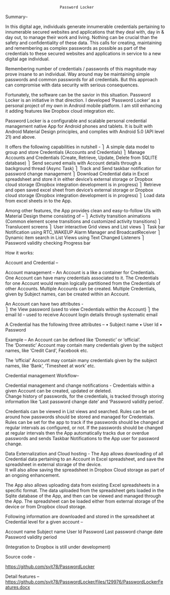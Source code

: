 							Password Locker

Summary– 

In this digital age, individuals generate innumerable credentials pertaining to innumerable secured websites and applications that they deal with, day in & day out, to manage their work and living.  Nothing can be crucial than the safety and confidentiality of these data.  This calls for creating, maintaining and remembering as complex passwords as possible as part of the credentials to these secured websites and applications in service to a new digital age individual.   

Remembering number of credentials / passwords of this magnitude may prove insane to an individual.  Way around may be maintaining simple passwords and common passwords for all credentials.  But this approach can compromise with data security with serious consequences.  

Fortunately, the software can be the savior in this situation.  Password Locker is an initiative in that direction. I developed ‘Password Locker’ as a personal project of my own in Android mobile platform.  I am still enhancing it adding features like Dropbox cloud integration etc.

Password Locker is a configurable and scalable personal credential management native App for Android phones and tablets. It is built with Android Material Design principles, and complies with Android 5.0 (API level 21) and above. 

It offers the following capabilities in nutshell -
⎫	A simple data model to group and store Credentials (Accounts and Credentials)
⎫	Manage Accounts and Credentials (Create, Retrieve, Update, Delete from SQLITE database)
⎫	Send secured emails with Account details through a background thread (Async Task)
⎫	Track and Send taskbar notification for password change management
⎫	Download Credential data in Excel spreadsheet and store it in either device’s external storage or Dropbox cloud storage (Dropbox integration development is in progress) 
⎫	Retrieve and open saved excel sheet from device’s external storage or Dropbox cloud storage (Dropbox integration development is in progress) 
⎫	Load data from excel sheets in to the App.

Among other features, the App provides clean and easy-to-follow UIs with Material Design theme consisting of –
⎫	Activity transition animations (Common element scene transitions and customized activity transitions)
⎫	Translucent screens
⎫	User interactive Grid views and List views
⎫	Task bar Notification using RTC_WAKEUP Alarm Manager and BroadcastReceiver
⎫	Dynamic item search in List Views using Text Changed Listeners
⎫	Password validity checking Progress bar



How it works:

Account and Credential – 






Account management – 
An Account is a like a container for Credentials.  One Account can have many credentials associated to it.  The Credentials for one Account would remain logically partitioned from the Credentials of other Accounts.  Multiple Accounts can be created. Multiple Credentials, given by Subject names, can be created within an Account.

An Account can have two attributes -  
⎫	the View password (used to view Credentials within the Account)
⎫	the email Id – used  to receive Account login details through systematic email 

A Credential has the following three attributes –
•	Subject name
•	User Id
•	Password

Example – 
An Account can be defined like ‘Domestic’ or ‘official’.  
The ‘Domestic’ Account may contain many credentials given by the subject names, like ‘Credit Card’, Facebook etc.

The ‘official’ Account may contain many credentials given by the subject names, like ‘Bank’, ‘Timesheet at work’ etc.



Credential management Workflow– 






Credential management and change notifications -
Credentials within a given Account can be created, updated or deleted.  
Change history of passwords, for the credentials, is tracked through storing information like ‘Last password change date’ and ‘Password validity period’.  

Credentials can be viewed in List views and searched.  Rules can be set around how passwords should be stored and managed for Credentials. Rules can be set for the app to track if the passwords should be changed at regular intervals as configured, or not.  If the passwords should be changed at regular intervals then the App automatically tracks due or overdue passwords and sends Taskbar Notifications to the App user for password change.


Data Externalization and Cloud hosting -
The App allows downloading of all Credential data pertaining to an Account in Excel spreadsheet, and save the spreadsheet in external storage of the device.  
It will also allow saving the spreadsheet in Dropbox Cloud storage as part of an ongoing enhancement.

The App also allows uploading data from existing Excel spreadsheets in a specific format.  The data uploaded from the spreadsheet gets loaded in the Sqlite database of the App, and then can be viewed and managed through the App.  The spreadsheet can be loaded either from external storage of the device or from Dropbox cloud storage.

Following information are downloaded and stored in the spreadsheet at Credential level for a given account –

Account name
Subject name
User Id
Password
Last password change date 
Password validity period

(Integration to Dropbox is still under development)

Source code -

https://github.com/svjt78/PasswordLocker

Detail features –
https://github.com/svjt78/PasswordLocker/files/129976/PasswordLockerFeatures.docx



